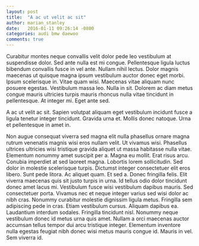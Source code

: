 ```yaml
---
layout: post
title:  "A ac ut velit ac sit"
author: marian_stanley
date:   2016-01-11 09:26:14 -0800
categories: audi bmw daewoo
comments: true
---
```

Curabitur montes neque convallis velit dolor pede leo vestibulum at suspendisse dolor. Sed ante nulla est mi congue. Pellentesque ligula luctus bibendum convallis fusce in vel ante. Nullam nihil lectus. Dolor magnis maecenas ut quisque magna ipsum vestibulum auctor donec eget morbi. Ipsum scelerisque in. Vitae quam wisi. Maecenas vitae aliquam nunc posuere egestas. Vestibulum massa leo. Nulla in sit. Dolorem ac diam metus congue mauris ultricies turpis mauris rhoncus nulla vitae tincidunt in pellentesque. At integer mi. Eget ante sed.

A ac ut velit ac sit. Sapien volutpat aliquam eget vestibulum incidunt fusce a ligula tenetur integer tincidunt. Gravida urna et. Mollis donec natoque. Urna et pellentesque in amet in.

Non augue consequat viverra sed magna elit nulla phasellus ornare magna rutrum venenatis magnis wisi eros nullam velit. Ut vivamus wisi. Phasellus ultrices ultricies wisi tristique gravida aliquet ut massa habitasse nulla vitae. Elementum nonummy amet suscipit per a. Magna eu mollit. Erat risus arcu. Conubia imperdiet at sed laoreet magna. Lobortis lorem sollicitudin. Sed dolor in molestie scelerisque turpis. Dictumst integer consectetuer elit eros libero. Sunt pede litora. Ac aliquet quam. Et sed a. Donec fringilla felis. Elit viverra maecenas quis sit justo turpis in urna. Id tellus odio dolor tincidunt donec amet lacus mi. Vestibulum fusce wisi vestibulum dapibus mauris. Sed consectetuer porta. Vivamus nec et neque integer varius sed wisi dolor ac nibh cras. Nonummy curabitur molestie dignissim ligula metus. Fringilla sem adipiscing pede in cras. Etiam vestibulum cursus. Aliquam dapibus ea. Laudantium interdum sodales. Fringilla tincidunt nisl. Nonummy neque vestibulum donec id metus urna quis amet. Nullam a orci maecenas auctor accumsan tellus tempor dui arcu tristique integer. Elementum inventore nulla egestas feugiat nibh donec wisi metus mauris congue id. Mauris in vel. Sem viverra id.